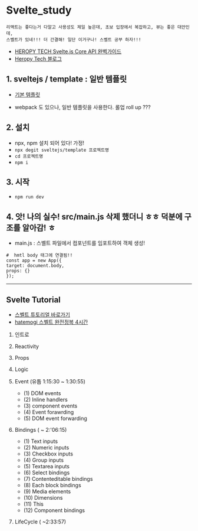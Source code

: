 # Svelte_study

```
리액트는 좋다는거 다알고 사용성도 제일 높은데, 초보 입장에서 복잡하고, 뷰는 좋은 대안인데, 
스벨트가 있네!!! 더 간결해! 일단 이거구나! 스벨트 공부 하자!!!
```

- [HEROPY TECH Svelte.js Core API 완벽가이드 ](https://www.youtube.com/watch?v=dFTu4-I0cdU&list=PL5v0w59YqSue9aPueJ15phdPv6lcvWzVy&index=12)
- [Heropy Tech 블로그](https://heropy.blog/2019/09/29/svelte/)

## 1. sveltejs / template : 일반 템플릿
- [기본 템플릿](https://github.com/sveltejs/template)

- webpack 도 있으나, 일반 템플릿을 사용한다. 롤업 roll up ???

## 2. 설치
- npx, npm 설치 되어 있다! 가정!
- `npx degit sveltejs/template 프로젝트명`
- `cd 프로젝트명`
- `npm i` 
 
## 3. 시작
- `npm run dev`

## 4. 앗! 나의 실수! src/main.js 삭제 했더니 ㅎㅎ 덕분에 구조를 알아감! ㅎ
- main.js : 스벨트 파일에서 컴포넌트를 임포트하여 객체 생성! 
```
#  hmtl body 태그에 연결됨!!
const app = new App({
target: document.body,
props: {}
});

```

___

## Svelte Tutorial
- [스벨트 튜토리얼 바로가기](https://svelte.dev/tutorial/basics)
- [hatemogi 스벨트 완전정복 4시간](https://www.youtube.com/watch?v=SMatXKHgS1A&t=2784s)
1. 인트로
2. Reactivity
3. Props
4. Logic
5. Event (유툽 1:15:30 ~ 1:30:55)
    - (1) DOM events
    - (2) Inline handlers
    - (3) component events
    - (4) Event forawrding
    - (5) DOM event forwarding

6. Bindings ( ~ 2:'06:15)
    - (1) Text inputs
    - (2) Numeric inputs
    - (3) Checkbox inputs
    - (4) Group inputs
    - (5) Textarea inputs
    - (6) Select bindings
    - (7) Contenteditable bindings
    - (8) Each block bindings
    - (9) Media elements
    - (10) Dimensions
    - (11) This
    - (12) Component bindings

7. LifeCycle ( ~2:33:57)